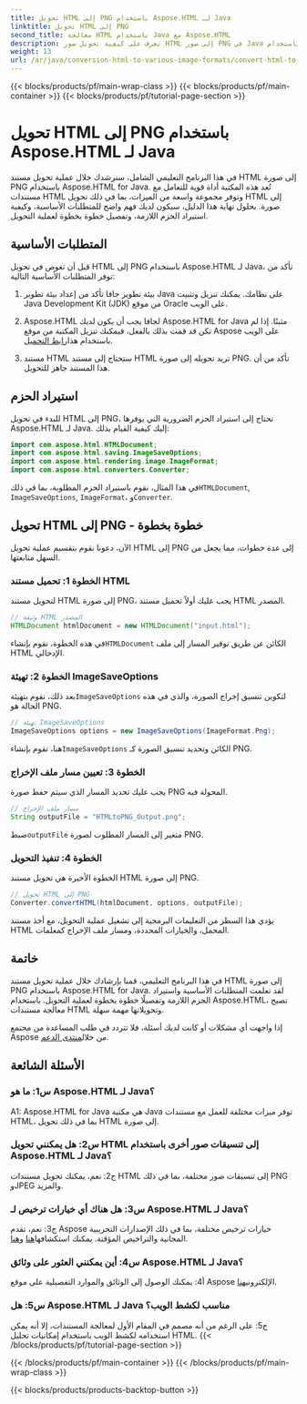 ```yaml
---
title: تحويل HTML إلى PNG باستخدام Aspose.HTML لـ Java
linktitle: تحويل HTML إلى PNG
second_title: معالجة HTML باستخدام Java مع Aspose.HTML
description: تعرف على كيفية تحويل صور HTML إلى صور PNG في Java باستخدام Aspose.HTML. دليل شامل يحتوي على تعليمات خطوة بخطوة.
weight: 13
url: /ar/java/conversion-html-to-various-image-formats/convert-html-to-png/
---
```


{{< blocks/products/pf/main-wrap-class >}}
{{< blocks/products/pf/main-container >}}
{{< blocks/products/pf/tutorial-page-section >}}

# تحويل HTML إلى PNG باستخدام Aspose.HTML لـ Java

في هذا البرنامج التعليمي الشامل، سنرشدك خلال عملية تحويل مستند HTML إلى صورة PNG باستخدام Aspose.HTML for Java. تُعد هذه المكتبة أداة قوية للتعامل مع مستندات HTML وتوفر مجموعة واسعة من الميزات، بما في ذلك تحويل HTML إلى صورة. بحلول نهاية هذا الدليل، سيكون لديك فهم واضح للمتطلبات الأساسية، وكيفية استيراد الحزم اللازمة، وتفصيل خطوة بخطوة لعملية التحويل.

## المتطلبات الأساسية

قبل أن تغوص في تحويل HTML إلى PNG باستخدام Aspose.HTML لـ Java، تأكد من توفر المتطلبات الأساسية التالية:

1. بيئة تطوير جافا
تأكد من إعداد بيئة تطوير Java على نظامك. يمكنك تنزيل وتثبيت Java Development Kit (JDK) من موقع Oracle على الويب.

2. Aspose.HTML لجافا
 يجب أن يكون لديك Aspose.HTML for Java مثبتًا. إذا لم تكن قد قمت بذلك بالفعل، فيمكنك تنزيل المكتبة من موقع Aspose على الويب باستخدام هذا[رابط التحميل](https://releases.aspose.com/html/java/).

3. مستند HTML
ستحتاج إلى مستند HTML تريد تحويله إلى صورة PNG. تأكد من أن هذا المستند جاهز للتحويل.

## استيراد الحزم

للبدء في تحويل HTML إلى PNG، تحتاج إلى استيراد الحزم الضرورية التي يوفرها Aspose.HTML لـ Java. إليك كيفية القيام بذلك:

```java
import com.aspose.html.HTMLDocument;
import com.aspose.html.saving.ImageSaveOptions;
import com.aspose.html.rendering.image.ImageFormat;
import com.aspose.html.converters.Converter;
```

 في هذا المثال، نقوم باستيراد الحزم المطلوبة، بما في ذلك`HTMLDocument`, `ImageSaveOptions`, `ImageFormat`، و`Converter`.

## تحويل HTML إلى PNG - خطوة بخطوة

الآن، دعونا نقوم بتقسيم عملية تحويل HTML إلى PNG إلى عدة خطوات، مما يجعل من السهل متابعتها.

### الخطوة 1: تحميل مستند HTML

لتحويل مستند HTML إلى صورة PNG، يجب عليك أولاً تحميل مستند HTML المصدر.

```java
// وثيقة HTML المصدر
HTMLDocument htmlDocument = new HTMLDocument("input.html");
```

 في هذه الخطوة، نقوم بإنشاء`HTMLDocument` الكائن عن طريق توفير المسار إلى ملف HTML الإدخالي.

### الخطوة 2: تهيئة ImageSaveOptions

 بعد ذلك، نقوم بتهيئة`ImageSaveOptions` لتكوين تنسيق إخراج الصورة، والذي في هذه الحالة هو PNG.

```java
// تهيئة ImageSaveOptions
ImageSaveOptions options = new ImageSaveOptions(ImageFormat.Png);
```

 هنا، نقوم بإنشاء`ImageSaveOptions` الكائن وتحديد تنسيق الصورة كـ PNG.

### الخطوة 3: تعيين مسار ملف الإخراج

يجب عليك تحديد المسار الذي سيتم حفظ صورة PNG المحولة فيه.

```java
// مسار ملف الإخراج
String outputFile = "HTMLtoPNG_Output.png";
```

 ضبط`outputFile` متغير إلى المسار المطلوب لصورة PNG.

### الخطوة 4: تنفيذ التحويل

الخطوة الأخيرة هي تحويل مستند HTML إلى صورة PNG.

```java
// تحويل HTML إلى PNG
Converter.convertHTML(htmlDocument, options, outputFile);
```

يؤدي هذا السطر من التعليمات البرمجية إلى تشغيل عملية التحويل، مع أخذ مستند HTML المحمل، والخيارات المحددة، ومسار ملف الإخراج كمعلمات.

## خاتمة

في هذا البرنامج التعليمي، قمنا بإرشادك خلال عملية تحويل مستند HTML إلى صورة PNG باستخدام Aspose.HTML for Java. لقد تعلمت المتطلبات الأساسية واستيراد الحزم اللازمة وتفصيلًا خطوة بخطوة لعملية التحويل. باستخدام Aspose.HTML، تصبح معالجة مستندات HTML وتحويلاتها مهمة سهلة.

 إذا واجهت أي مشكلات أو كانت لديك أسئلة، فلا تتردد في طلب المساعدة من مجتمع Aspose من خلال[منتدى الدعم](https://forum.aspose.com/).

## الأسئلة الشائعة

### س1: ما هو Aspose.HTML لـ Java؟

A1: Aspose.HTML for Java هي مكتبة Java توفر ميزات مختلفة للعمل مع مستندات HTML، بما في ذلك تحويل HTML إلى صورة.

### س2: هل يمكنني تحويل HTML إلى تنسيقات صور أخرى باستخدام Aspose.HTML لـ Java؟

ج2: نعم، يمكنك تحويل مستندات HTML إلى تنسيقات صور مختلفة، بما في ذلك PNG وJPEG والمزيد.

### س3: هل هناك أي خيارات ترخيص لـ Aspose.HTML لـ Java؟

 ج3: نعم، تقدم Aspose خيارات ترخيص مختلفة، بما في ذلك الإصدارات التجريبية المجانية والتراخيص المؤقتة. يمكنك استكشافها[هنا](https://purchase.aspose.com/buy) و[هنا](https://purchase.aspose.com/temporary-license/).

### س4: أين يمكنني العثور على وثائق Aspose.HTML لـ Java؟

 أ4: يمكنك الوصول إلى الوثائق والموارد التفصيلية على موقع Aspose الإلكتروني[هنا](https://reference.aspose.com/html/java/).

### س5: هل Aspose.HTML لـ Java مناسب لكشط الويب؟

ج5: على الرغم من أنه مصمم في المقام الأول لمعالجة المستندات، إلا أنه يمكن استخدامه لكشط الويب باستخدام إمكانيات تحليل HTML.
{{< /blocks/products/pf/tutorial-page-section >}}

{{< /blocks/products/pf/main-container >}}
{{< /blocks/products/pf/main-wrap-class >}}

{{< blocks/products/products-backtop-button >}}
